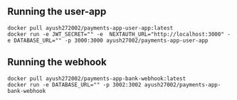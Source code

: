 ## Running the user-app

```shell
docker pull ayush272002/payments-app-user-app:latest
docker run -e JWT_SECRET="" -e  NEXTAUTH_URL="http://localhost:3000" -e DATABASE_URL="" -p 3000:3000 ayush27002/payments-app-user-app
```

## Running the webhook
```shell
docker pull ayush272002/payments-app-bank-webhook:latest
docker run -e DATABASE_URL="" -p 3002:3002 ayush27002/payments-app-bank-webhook
```